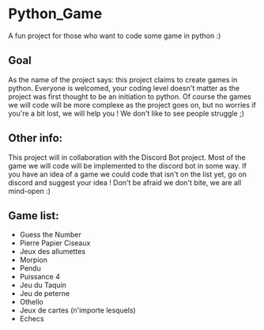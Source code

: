 # Python_Game
A fun project for those who want to code some game in python :)

## Goal
As the name of the project says: this project claims to create games in python.
Everyone is welcomed, your coding level doesn't matter as the project was first thought to be an initiation to python.
Of course the games we will code will be more complexe as the project goes on, but no worries if you're a bit lost, we will help you ! We don't like to see people struggle ;)

## Other info:
This project will in collaboration with the Discord Bot project. Most of the game we will code will be implemented to the discord bot in some way.
If you have an idea of a game we could code that isn't on the list yet, go on discord and suggest your idea !
Don't be afraid we don't bite, we are all mind-open :)

## Game list:
- Guess the Number
- Pierre Papier Ciseaux
- Jeux des allumettes
- Morpion
- Pendu
- Puissance 4
- Jeu du Taquin
- Jeu de peterne
- Othello
- Jeux de cartes (n'importe lesquels)
- Echecs
